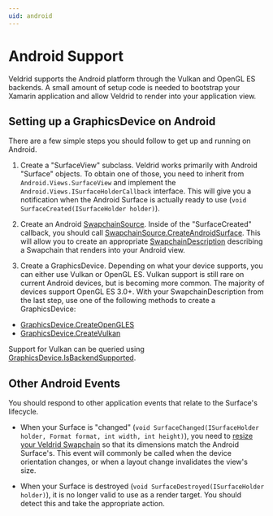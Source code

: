 ```yaml
---
uid: android
---
```


# Android Support

Veldrid supports the Android platform through the Vulkan and OpenGL ES backends. A small amount of setup code is needed to bootstrap your Xamarin application and allow Veldrid to render into your application view.

## Setting up a GraphicsDevice on Android

There are a few simple steps you should follow to get up and running on Android.

1. Create a "SurfaceView" subclass. Veldrid works primarily with Android "Surface" objects. To obtain one of those, you need to inherit from `Android.Views.SurfaceView` and implement the `Android.Views.ISurfaceHolderCallback` interface. This will give you a notification when the Android Surface is actually ready to use (`void SurfaceCreated(ISurfaceHolder holder)`).

2. Create an Android [SwapchainSource](xref:Veldrid.SwapchainSource). Inside of the "SurfaceCreated" callback, you should call [SwapchainSource.CreateAndroidSurface](xref:Veldrid.SwapchainSource#Veldrid_SwapchainSource_CreateAndroidSurface_System_IntPtr_System_IntPtr_). This will allow you to create an appropriate [SwapchainDescription](xref:Veldrid.SwapchainDescription) describing a Swapchain that renders into your Android view.

3. Create a GraphicsDevice. Depending on what your device supports, you can either use Vulkan or OpenGL ES. Vulkan support is still rare on current Android devices, but is becoming more common. The majority of devices support OpenGL ES 3.0+. With your SwapchainDescription from the last step, use one of the following methods to create a GraphicsDevice:

* [GraphicsDevice.CreateOpenGLES](xref:Veldrid.GraphicsDevice#Veldrid_GraphicsDevice_CreateOpenGLES_Veldrid_GraphicsDeviceOptions_Veldrid_SwapchainDescription_)
* [GraphicsDevice.CreateVulkan](xref:Veldrid.GraphicsDevice#Veldrid_GraphicsDevice_CreateVulkan_Veldrid_GraphicsDeviceOptions_Veldrid_SwapchainDescription_)

Support for Vulkan can be queried using [GraphicsDevice.IsBackendSupported](xref:Veldrid.GraphicsDevice#Veldrid_GraphicsDevice_IsBackendSupported_Veldrid_GraphicsBackend_).

## Other Android Events

You should respond to other application events that relate to the Surface's lifecycle.

* When your Surface is "changed" (`void SurfaceChanged(ISurfaceHolder holder, Format format, int width, int height)`), you need to [resize your Veldrid Swapchain](xref:Veldrid.Swapchain#Veldrid_Swapchain_Resize_System_UInt32_System_UInt32_) so that its dimensions match the Android Surface's. This event will commonly be called when the device orientation changes, or when a layout change invalidates the view's size.

* When your Surface is destroyed (`void SurfaceDestroyed(ISurfaceHolder holder)`), it is no longer valid to use as a render target. You should detect this and take the appropriate action.

